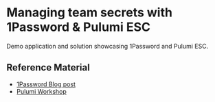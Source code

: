 # Managing team secrets with 1Password & Pulumi ESC

Demo application and solution showcasing 1Password and Pulumi ESC.

## Reference Material

- [1Password Blog post](https://blog.1password.com/1password-pulumi-developer-secrets-guide/)
- [Pulumi Workshop](https://github.com/pulumi/workshops/tree/main/1password-pulumi-esc)
